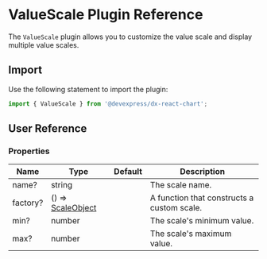 # ValueScale Plugin Reference

The `ValueScale` plugin allows you to customize the value scale and display multiple value scales.

## Import

Use the following statement to import the plugin:

```js
import { ValueScale } from '@devexpress/dx-react-chart';
```

## User Reference

### Properties

Name | Type | Default | Description
-----|------|---------|------------
name? | string | | The scale name.
factory? | () => [ScaleObject](./argument-scale.md#scaleobject) | | A function that constructs a custom scale.
min? | number | | The scale's minimum value.
max? | number | | The scale's maximum value.
